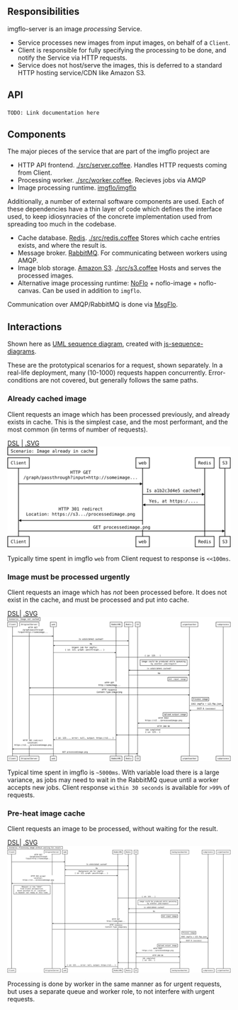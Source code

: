 
## Responsibilities 

imgflo-server is an image *processing* Service.

* Service processes new images from input images, on behalf of a `Client`.
* Client is responsible for fully specifying the processing to be done, and notify the Service via HTTP requests.
* Service does not host/serve the images, this is deferred to a standard HTTP hosting service/CDN like Amazon S3.

## API

`TODO: Link documentation here`

## Components

The major pieces of the service that are part of the imgflo project are

* HTTP API frontend. [./src/server.coffee](../src/server.coffee). Handles HTTP requests coming from Client.
* Processing worker. [./src/worker.coffee](../src/worker.coffe). Recieves jobs via AMQP
* Image processing runtime. [imgflo/imgflo](https://github.com/imgflo/imgflo)

Additionally, a number of external software components are used.
Each of these dependencies have a thin layer of code which defines the interface used,
to keep idiosynracies of the concrete implementation used from spreading too much in the codebase.

* Cache database. [Redis](https://redis.io/). [./src/redis.coffee](../src/redis.coffee)
Stores which cache entries exists, and where the result is.
* Message broker. [RabbitMQ](https://www.rabbitmq.com/).
For communicating between workers using AMQP.
* Image blob storage. [Amazon S3](https://aws.amazon.com/s3). [./src/s3.coffee](../src/s3.coffee)
Hosts and serves the processed images.
* Alternative image processing runtime: [NoFlo](https://noflojs.org) + noflo-image + noflo-canvas.
Can be used in addition to `imgflo`.

Communication over AMQP/RabbitMQ is done via [MsgFlo](https://msgflo.org).

## Interactions

Shown here as [UML sequence diagram](http://en.wikipedia.org/wiki/Sequence_diagram),
created with [js-sequence-diagrams](https://bramp.github.io/js-sequence-diagrams).

These are the prototypical scenarios for a request, shown separately.
In a real-life deployment, many (10-1000) requests happen concurrently.
Error-conditions are not covered, but generally follows the same paths.

### Already cached image

Client requests an image which has been processed previously, and already exists in cache.
This is the simplest case, and the most performant, and the most common (in terms of number of requests).

[DSL](./already-cached.sequence.txt) |
[.SVG](./already-cached.sequence.svg)
![Sequence diagram for already cached images](./already-cached.sequence.png)

Typically time spent in imgflo `web` from Client request to response is `<<100ms`.

### Image must be processed urgently 

Client requests an image which has *not* been processed before.
It does not exist in the cache, and must be processed and put into cache.

[DSL](./process-urgent.sequence.txt)|
[.SVG](./process-urgent.sequence.svg)
![Sequence diagram for already cached images](./process-urgent.sequence.png)

Typical time spent in imgflo is `~5000ms`. With variable load there is a large variance,
as jobs may need to wait in the RabbitMQ queue until a worker accepts new jobs.
Client response `within 30 seconds` is available for `>99%` of requests.


### Pre-heat image cache

Client requests an image to be processed, without waiting for the result.

[DSL](./process-background.sequence.txt)|
[.SVG](./process-background.sequence.svg)
![Sequence diagram for already cached images](./process-background.sequence.png)

Processing is done by worker in the same manner as for urgent requests,
but uses a separate queue and worker role, to not interfere with urgent requests.
